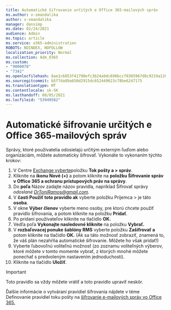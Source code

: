 ```yaml
---
title: Automatické šifrovanie určitých e Office 365-mailových správ
ms.author: v-smandalika
author: v-smandalika
manager: dansimp
ms.date: 02/24/2021
audience: Admin
ms.topic: article
ms.service: o365-administration
ROBOTS: NOINDEX, NOFOLLOW
localization_priority: Normal
ms.collection: Adm_O365
ms.custom:
- "9000078"
- "7342"
ms.openlocfilehash: 8ae1c6853f41790efc3b24a9dc696bccf8385967d8c9219a1200e287e6ce32a1
ms.sourcegitcommit: b5f7da89a650d2915dc652449623c78be6247175
ms.translationtype: MT
ms.contentlocale: sk-SK
ms.lasthandoff: 08/05/2021
ms.locfileid: "53949582"
---
```

# <a name="automatically-encrypt-certain-office-365-email-messages"></a>Automatické šifrovanie určitých e Office 365-mailových správ

Správy, ktoré používatelia odosielajú určitým externým ľuďom alebo organizáciám, môžete automaticky šifrovať. Vykonáte to vykonaním týchto krokov:

1. V Centre [Exchange vyberte](https://outlook.office365.com/ecp/)položku **Tok pošty a > správ**. 
2. Kliknite na **ikonu Nové (+)** a potom kliknite na **položku Šifrovanie správ v Office 365 a ochranu prístupových práv na správy**.
3. Do **poľa** Názov zadajte názov pravidla, napríklad Šifrovať správy *odoslané DrToniRamos@gmail.com*.
4. V **časti Použiť toto pravidlo ak** vyberte položku Príjemca > je táto **osoba**. 
5. V okne **Výber členov** vyberte meno osoby, pre ktorú chcete použiť pravidlo šifrovania, a potom kliknite na položku **Pridať**. 
6. Po pridaní používateľov kliknite na tlačidlo **OK.**
7. Vedľa poľa **Vykonajte nasledovné kliknite** na položku **Vybrať.** 
8. V **rozbaľovacej ponuke šablóny RMS** vyberte položku **Zašifrovať a** potom kliknite na tlačidlo **OK.** (Ak sa táto možnosť zobraziť, znamená to, že váš plán nezahŕňa automatické šifrovanie. Môžete ho však pridať!)
9. Vyberte ľubovoľnú voliteľnú možnosť (zo zoznamu voliteľných výberov, ktoré môžete v tomto momente vybrať, z ktorých mnohé môžete ponechať s predvoleným nastavením jednoduchosti).
10. Kliknite na tlačidlo **Uložiť**.

> [!IMPORTANT]
> Toto pravidlo sa vždy môžete vrátiť a toto pravidlo upraviť neskôr.

Ďalšie informácie o vytváraní pravidiel šifrovania nájdete v téme Definovanie pravidiel toku pošty na [šifrovanie e-mailových správ vo Office 365.](https://docs.microsoft.com/microsoft-365/compliance/define-mail-flow-rules-to-encrypt-email)

